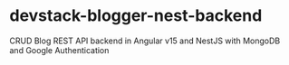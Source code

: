 # devstack-blogger-nest-backend
CRUD Blog REST API backend in Angular v15 and NestJS with MongoDB and Google Authentication
